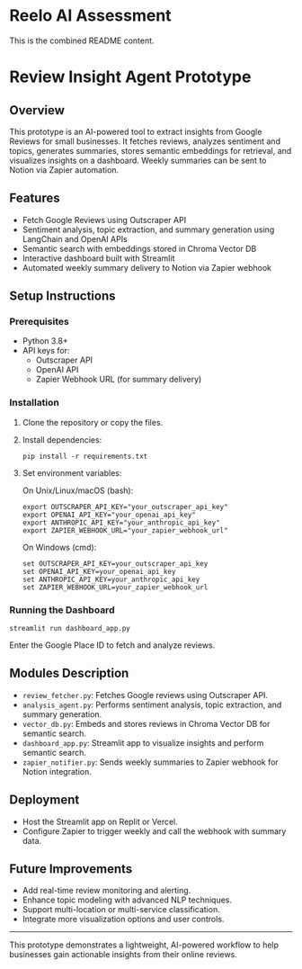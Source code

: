 # Reelo AI Assessment
This is the combined README content.
# Review Insight Agent Prototype

## Overview
This prototype is an AI-powered tool to extract insights from Google Reviews for small businesses. It fetches reviews, analyzes sentiment and topics, generates summaries, stores semantic embeddings for retrieval, and visualizes insights on a dashboard. Weekly summaries can be sent to Notion via Zapier automation.

## Features
- Fetch Google Reviews using Outscraper API
- Sentiment analysis, topic extraction, and summary generation using LangChain and OpenAI APIs
- Semantic search with embeddings stored in Chroma Vector DB
- Interactive dashboard built with Streamlit
- Automated weekly summary delivery to Notion via Zapier webhook

## Setup Instructions

### Prerequisites
- Python 3.8+
- API keys for:
  - Outscraper API
  - OpenAI API
  - Zapier Webhook URL (for summary delivery)

### Installation
1. Clone the repository or copy the files.
2. Install dependencies:
   ```
   pip install -r requirements.txt
   ```
3. Set environment variables:

   On Unix/Linux/macOS (bash):
   ```
   export OUTSCRAPER_API_KEY="your_outscraper_api_key"
   export OPENAI_API_KEY="your_openai_api_key"
   export ANTHROPIC_API_KEY="your_anthropic_api_key"
   export ZAPIER_WEBHOOK_URL="your_zapier_webhook_url"
   ```

   On Windows (cmd):
   ```
   set OUTSCRAPER_API_KEY=your_outscraper_api_key
   set OPENAI_API_KEY=your_openai_api_key
   set ANTHROPIC_API_KEY=your_anthropic_api_key
   set ZAPIER_WEBHOOK_URL=your_zapier_webhook_url
   ```

### Running the Dashboard
```
streamlit run dashboard_app.py
```
Enter the Google Place ID to fetch and analyze reviews.

## Modules Description
- `review_fetcher.py`: Fetches Google reviews using Outscraper API.
- `analysis_agent.py`: Performs sentiment analysis, topic extraction, and summary generation.
- `vector_db.py`: Embeds and stores reviews in Chroma Vector DB for semantic search.
- `dashboard_app.py`: Streamlit app to visualize insights and perform semantic search.
- `zapier_notifier.py`: Sends weekly summaries to Zapier webhook for Notion integration.

## Deployment
- Host the Streamlit app on Replit or Vercel.
- Configure Zapier to trigger weekly and call the webhook with summary data.

## Future Improvements
- Add real-time review monitoring and alerting.
- Enhance topic modeling with advanced NLP techniques.
- Support multi-location or multi-service classification.
- Integrate more visualization options and user controls.

---
This prototype demonstrates a lightweight, AI-powered workflow to help businesses gain actionable insights from their online reviews.

